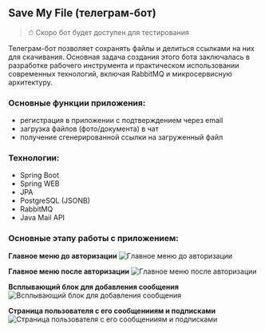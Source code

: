 ## Save My File (телеграм-бот)

> ⏱ Скоро бот будет доступен для тестирования

Телеграм-бот позволяет сохранять файлы и делиться ссылками на них для скачивания. Основная задача создания этого бота заключалась в разработке рабочего инструмента и практическом использовании современных технологий, включая RabbitMQ и микросервисную архитектуру.

### Основные функции приложения:

- регистрация в приложении с подтверждением через email
- загрузка файлов (фото/документа) в чат
- получение сгенерированной ссылки на загруженный файл

### Технологии:

- Spring Boot
- Spring WEB
- JPA
- PostgreSQL (JSONB)
- RabbitMQ
- Java Mail API

### Основные этапу работы с приложением: 

**Главное меню до авторизации**
![Главное меню до авторизации](/images/main-screen-not-auth.png)

**Главное меню после авторизации**
![Главное меню после авторизации](/images/main-screen-auth.png)

**Всплывающий блок для добавления сообщения**
![Всплывающий блок для добавления сообщения](/images/add-message.png)

**Страница пользователя с его сообщенииям и подписками**
![Страница пользователя с его сообщенииям и подписками](/images/user-page.png)



